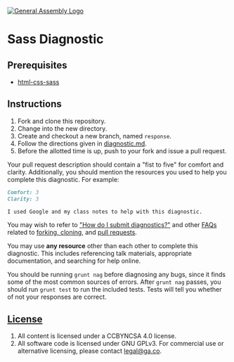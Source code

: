 [![General Assembly Logo](https://camo.githubusercontent.com/1a91b05b8f4d44b5bbfb83abac2b0996d8e26c92/687474703a2f2f692e696d6775722e636f6d2f6b6538555354712e706e67)](https://generalassemb.ly/education/web-development-immersive)

# Sass Diagnostic

## Prerequisites

-   [html-css-sass](https://github.com/ga-wdi-boston/html-css-sass)

## Instructions

1.  Fork and clone this repository.
1.  Change into the new directory.
1.  Create and checkout a new branch, named `response`.
1.  Follow the directions given in [diagnostic.md](diagnostic.md).
1.  Before the allotted time is up, push to your fork and issue a pull request.

Your pull request description should contain a "fist to five" for comfort and
clarity. Additionally, you should mention the resources you used to help you
complete this diagnostic. For example:

```md
Comfort: 3
Clarity: 3

I used Google and my class notes to help with this diagnostic.
```

You may wish to refer to ["How do I submit diagnostics?"](https://github.com/ga-wdi-boston/meta/wiki/Diagnostics)
and other [FAQs](https://github.com/ga-wdi-boston/meta/wiki/) related to
[forking, cloning](https://github.com/ga-wdi-boston/meta/wiki/ForkAndClone),
and [pull requests](https://github.com/ga-wdi-boston/meta/wiki/PullRequest).

You may use **any resource** other than each other to complete this diagnostic.
This includes referencing talk materials, appropriate documentation, and
searching for help online.

You should be running `grunt nag` before diagnosing any bugs, since it finds
some of the most common sources of errors. After `grunt nag` passes, you should
run `grunt test` to run the included tests. Tests will tell you whether of not
your responses are correct.

## [License](LICENSE)

1.  All content is licensed under a CC­BY­NC­SA 4.0 license.
1.  All software code is licensed under GNU GPLv3. For commercial use or
    alternative licensing, please contact legal@ga.co.
